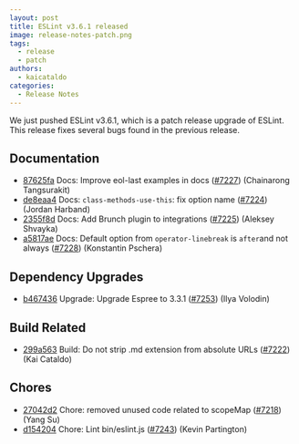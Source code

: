 ```yaml
---
layout: post
title: ESLint v3.6.1 released
image: release-notes-patch.png
tags:
  - release
  - patch
authors:
  - kaicataldo
categories:
  - Release Notes
---
```


We just pushed ESLint v3.6.1, which is a patch release upgrade of ESLint. This release  fixes several bugs found in the previous release.












## Documentation


* [87625fa](https://github.com/eslint/eslint/commit/87625fa) Docs: Improve eol-last examples in docs ([#7227](https://github.com/eslint/eslint/issues/7227)) (Chainarong Tangsurakit)
* [de8eaa4](https://github.com/eslint/eslint/commit/de8eaa4) Docs: `class-methods-use-this`: fix option name ([#7224](https://github.com/eslint/eslint/issues/7224)) (Jordan Harband)
* [2355f8d](https://github.com/eslint/eslint/commit/2355f8d) Docs: Add Brunch plugin to integrations ([#7225](https://github.com/eslint/eslint/issues/7225)) (Aleksey Shvayka)
* [a5817ae](https://github.com/eslint/eslint/commit/a5817ae) Docs: Default option from `operator-linebreak` is `after`and not always ([#7228](https://github.com/eslint/eslint/issues/7228)) (Konstantin Pschera)




## Dependency Upgrades


* [b467436](https://github.com/eslint/eslint/commit/b467436) Upgrade: Upgrade Espree to 3.3.1 ([#7253](https://github.com/eslint/eslint/issues/7253)) (Ilya Volodin)




## Build Related


* [299a563](https://github.com/eslint/eslint/commit/299a563) Build: Do not strip .md extension from absolute URLs ([#7222](https://github.com/eslint/eslint/issues/7222)) (Kai Cataldo)




## Chores


* [27042d2](https://github.com/eslint/eslint/commit/27042d2) Chore: removed unused code related to scopeMap ([#7218](https://github.com/eslint/eslint/issues/7218)) (Yang Su)
* [d154204](https://github.com/eslint/eslint/commit/d154204) Chore: Lint bin/eslint.js ([#7243](https://github.com/eslint/eslint/issues/7243)) (Kevin Partington)
